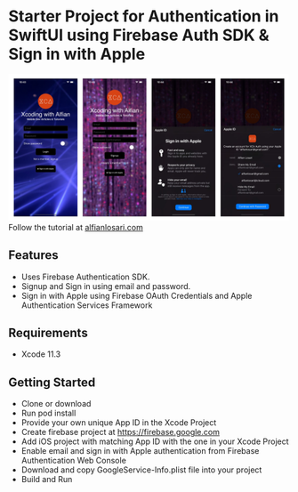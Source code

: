 # Starter Project for Authentication in SwiftUI using Firebase Auth SDK & Sign in with Apple

![Alt text](./promo.jpg?raw=true "Authentication in SwiftUI using Firebase Auth SDK & Sign in with Apple")
Follow the tutorial at [alfianlosari.com](https://alfianlosari.com "Xcoding with Alfian Blog")

## Features
- Uses Firebase Authentication SDK.
- Signup and Sign in using email and password.
- Sign in with Apple using Firebase OAuth Credentials and Apple Authentication Services Framework

## Requirements
- Xcode 11.3

## Getting Started
- Clone or download
- Run pod install
- Provide your own unique App ID in the Xcode Project
- Create firebase project at https://firebase.google.com
- Add iOS project with matching App ID with the one in your Xcode Project
- Enable email and sign in with Apple authentication from Firebase Authentication Web Console
- Download and copy GoogleService-Info.plist file into your project
- Build and Run
